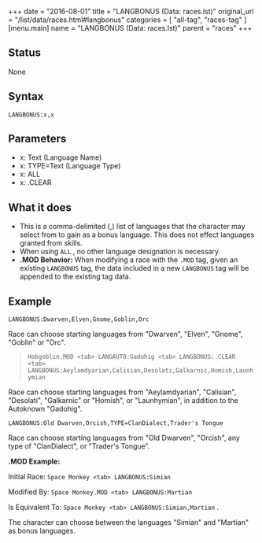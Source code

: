 +++
date = "2016-08-01"
title = "LANGBONUS (Data: races.lst)"
original_url = "/list/data/races.html#langbonus"
categories = [ "all-tag", "races-tag" ]
[menu.main]
    name = "LANGBONUS (Data: races.lst)"
    parent = "races"
+++

## Status

None

## Syntax

`LANGBONUS:x,x`

## Parameters

-   x: Text (Language Name)
-   x: TYPE=Text (Language Type)
-   x: ALL
-   x: .CLEAR



What it does
------------

-   This is a comma-delimited (,) list of languages that the character
    may select from to gain as a bonus language. This does not effect
    languages granted from skills.
-   When using `ALL` , no other language designation is necessary.
-   **.MOD Behavior:** When modifying a race with the `.MOD` tag, given
    an existing `LANGBONUS` tag, the data included in a new `LANGBONUS`
    tag will be appended to the existing tag data.

Example
-------

`LANGBONUS:Dwarven,Elven,Gnome,Goblin,Orc`

Race can choose starting languages from "Dwarven", "Elven", "Gnome",
"Goblin" or "Orc".

> `Hobgoblin.MOD <tab> LANGAUTO:Gadohig <tab> LANGBONUS:.CLEAR <tab> LANGBONUS:Aeylamdyarian,Calisian,Desolati,Galkarnic,Homish,Launhymian`

Race can choose starting languages from "Aeylamdyarian", "Calisian",
"Desolati", "Galkarnic" or "Homish", or "Launhymian", in addition to the
Autoknown "Gadohig".

`LANGBONUS:Old Dwarven,Orcish,TYPE=ClanDialect,Trader's Tongue`

Race can choose starting languages from "Old Dwarven", "Orcish", any
type of "ClanDialect", or "Trader's Tongue".

**.MOD Example:**

Initial Race: `Space Monkey <tab> LANGBONUS:Simian`

Modified By: `Space Monkey.MOD <tab> LANGBONUS:Martian`

Is Equivalent To: `Space Monkey <tab> LANGBONUS:Simian,Martian` .

The character can choose between the languages "Simian" and "Martian" as
bonus languages.

